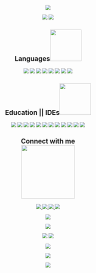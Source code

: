<p align="center"> 
 <img src="https://user-images.githubusercontent.com/93486108/186438407-ccfa673d-9e73-4064-8627-00d74d7a77ea.png"/> 
</p>

<p align="center"> 

<img src="https://komarev.com/ghpvc/?username=asthanegi14&color=blue"/> 

<img src="https://wakatime.com/badge/user/db07c0b8-73d5-4aef-8d03-49be9c52c4b1.svg"/>
</p>
 
<h2 align="center">Languages<img src="https://user-images.githubusercontent.com/93486108/182312548-98e25b64-0fe8-496d-bf66-51d671f7d219.gif" width=100></h2>
<p align="center">
 <img src="https://img.shields.io/badge/c-%2300599C.svg?style=for-the-badge&logo=c&logoColor=white"/>
<img src="https://img.shields.io/badge/java-%23ED8B00.svg?style=for-the-badge&logo=java&logoColor=white"/>
<img src="https://img.shields.io/badge/c++-%2300599C.svg?style=for-the-badge&logo=c%2B%2B&logoColor=white"/>
<img src="https://img.shields.io/badge/html5-%23E34F26.svg?style=for-the-badge&logo=html5&logoColor=white"/>
<img src="https://img.shields.io/badge/css3-%231572B6.svg?style=for-the-badge&logo=css3&logoColor=white"/>
<img src="https://img.shields.io/badge/javascript-%23323330.svg?style=for-the-badge&logo=javascript&logoColor=%23F7DF1E"/>
<img src="https://img.shields.io/badge/php-%23777BB4.svg?style=for-the-badge&logo=php&logoColor=white"/>
<img src="https://img.shields.io/badge/python-3670A0?style=for-the-badge&logo=python&logoColor=ffdd54"/>
</p>

<h2 align="center">Education || IDEs<img src="https://user-images.githubusercontent.com/93486108/182168541-5670dcf7-2660-4ab0-a4a9-a36bca43a72f.gif" width="100"></h2>
<p align="center">
<img font-size = 10px src="https://img.shields.io/badge/CodeChef-%23964B00.svg?style=for-the-badge&logo=CodeChef&logoColor=white"/>
<img src="https://img.shields.io/badge/LeetCode-000000?style=for-the-badge&logo=LeetCode&logoColor=#d16c06"/>
<img src="https://img.shields.io/badge/Coursera-%230056D2.svg?style=for-the-badge&logo=Coursera&logoColor=white"/>
<img src="https://img.shields.io/badge/edX-%2302262B.svg?style=for-the-badge&logo=edX&logoColor=white"/>
<img src="https://img.shields.io/badge/MDN_Web_Docs-black?style=for-the-badge&logo=mdnwebdocs&logoColor=white"/>
<img src="https://img.shields.io/badge/-Hackerrank-2EC866?style=for-the-badge&logo=HackerRank&logoColor=white"/>
<img src="https://img.shields.io/badge/Udemy-A435F0?style=for-the-badge&logo=Udemy&logoColor=white"/>
<img src="https://img.shields.io/badge/Eclipse-FE7A16.svg?style=for-the-badge&logo=Eclipse&logoColor=white"/>
<img src="https://img.shields.io/badge/IntelliJIDEA-000000.svg?style=for-the-badge&logo=intellij-idea&logoColor=white"/>
<img src="https://img.shields.io/badge/Visual%20Studio%20Code-0078d7.svg?style=for-the-badge&logo=visual-studio-code&logoColor=white"/>
<img src="https://img.shields.io/badge/GeeksforGeeks-gray?style=for-the-badge&logo=geeksforgeeks&logoColor=35914c"/>
<img src="https://img.shields.io/badge/Duolingo-%234DC730.svg?style=for-the-badge&logo=Duolingo&logoColor=white"/>
</p>

 
<h2 align="center">Connect with me<br><img src="https://user-images.githubusercontent.com/93486108/182097836-df1deea7-fa68-4c04-9fad-00c9c579f1bf.gif" width=170></h2>
<p align="center">
<a href="mailto: asthanegi539@gmail.com">
 <img src="https://img.shields.io/badge/Gmail-D14836?style=for-the-badge&logo=gmail&logoColor=white"/>
</a>
<a href="https://www.linkedin.com/in/astha-negi-771b22216/">
 <img src="https://img.shields.io/badge/linkedin-%230077B5.svg?style=for-the-badge&logo=linkedin&logoColor=white"/>
</a>
 <a href="https://www.instagram.com/astha____________/">
 <img src="https://img.shields.io/badge/Instagram-%23E4405F.svg?style=for-the-badge&logo=Instagram&logoColor=white"/>
</a>
 <img src="https://img.shields.io/badge/Twitter-%231DA1F2.svg?style=for-the-badge&logo=Twitter&logoColor=white"/>
</p>


<p align = "center">
<img src="https://spotify-github-profile.vercel.app/api/view?uid=754f54bi65zwor3xkatzq5ikq&cover_image=true&theme=novatorem&bar_color=53b14f&bar_color_cover=false">
</p> 
 
 
<p align = "center">
  <img  src = "http://github-profile-summary-cards.vercel.app/api/cards/profile-details?username=asthanegi14&theme=github_dark">
</p>

<p align = "center">
  <img src = "http://github-profile-summary-cards.vercel.app/api/cards/repos-per-language?username=asthanegi14&theme=github_dark">
<img src="http://github-profile-summary-cards.vercel.app/api/cards/stats?username=asthanegi14&theme=github_dark">
</p>

<p align = "center">
 <img  src="https://github-readme-streak-stats.herokuapp.com/?user=asthanegi14&show_icons=true&locale=en&layout=compact&theme=gotham&line_height=0" />
</p> 

<p align = "center">
 <img src="https://activity-graph.herokuapp.com/graph?username=asthanegi14&theme=gotham">
</p> 

<p align = "center">
<img src="https://capsule-render.vercel.app/api?type=Waving&color=white&height=250&section=footer&text=Thanks%20For%20Visiting&fontSize=50&theme=tokyonight&animation=twinkling&fontAlignY=70" />
</p> 
